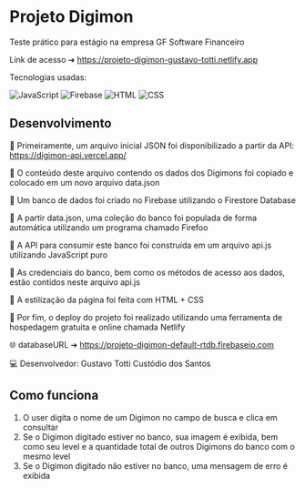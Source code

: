 # Projeto Digimon

Teste prático para estágio na empresa GF Software Financeiro

Link de acesso ➔ https://projeto-digimon-gustavo-totti.netlify.app

Tecnologias usadas: 
<p align="left">
  <img src="https://img.shields.io/badge/javascript-%23323330.svg?style=for-the-badge&logo=javascript&logoColor=%23F7DF1E" alt="JavaScript" />
  <img src="https://img.shields.io/badge/Firebase-039BE5?style=for-the-badge&logo=Firebase&logoColor=white" alt="Firebase" />
  <img src="https://img.shields.io/badge/html5-E34F26?style=for-the-badge&logo=html5&logoColor=white" alt="HTML" />
  <img src="https://img.shields.io/badge/css3-1572B6?style=for-the-badge&logo=css3&logoColor=white" alt="CSS" />
</p>

## Desenvolvimento

📌 Primeiramente, um arquivo inicial JSON foi disponibilizado a partir da API: https://digimon-api.vercel.app/

📌 O conteúdo deste arquivo contendo os dados dos Digimons foi copiado e colocado em um novo arquivo data.json

📌 Um banco de dados foi criado no Firebase utilizando o Firestore Database

📌 A partir data.json, uma coleção do banco foi populada de forma automática utilizando um programa chamado Firefoo

📌 A API para consumir este banco foi construída em um arquivo api.js utilizando JavaScript puro 

📌 As credenciais do banco, bem como os métodos de acesso aos dados, estão contidos neste arquivo api.js

📌 A estilização da página foi feita com HTML + CSS 

📌 Por fim, o deploy do projeto foi realizado utilizando uma ferramenta de hospedagem gratuita e online chamada Netlify

🌐 databaseURL ➔ https://projeto-digimon-default-rtdb.firebaseio.com

💻 Desenvolvedor: Gustavo Totti Custódio dos Santos

## Como funciona

1) O user digita o nome de um Digimon no campo de busca e clica em consultar
2) Se o Digimon digitado estiver no banco, sua imagem é exibida, bem como seu level e a quantidade total de outros Digimons do banco com o mesmo level
3) Se o Digimon digitado não estiver no banco, uma mensagem de erro é exibida 



